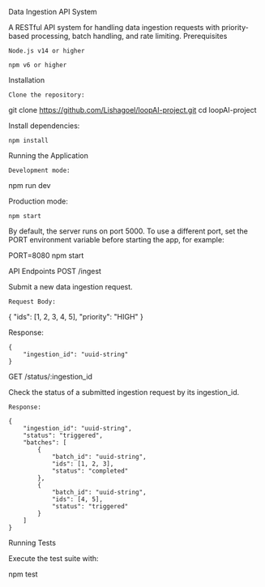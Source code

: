 Data Ingestion API System

A RESTful API system for handling data ingestion requests with priority-based processing, batch handling, and rate limiting.
Prerequisites

    Node.js v14 or higher

    npm v6 or higher

Installation

    Clone the repository:
   git clone https://github.com/Lishagoel/loopAI-project.git
   cd loopAI-project


Install dependencies:

    npm install

Running the Application

    Development mode:

npm run dev

Production mode:

    npm start

By default, the server runs on port 5000. To use a different port, set the PORT environment variable before starting the app, for example:

PORT=8080 npm start

API Endpoints
POST /ingest

Submit a new data ingestion request.

    Request Body:

{
    "ids": [1, 2, 3, 4, 5],
    "priority": "HIGH"
}

Response:

    {
        "ingestion_id": "uuid-string"
    }

GET /status/:ingestion_id

Check the status of a submitted ingestion request by its ingestion_id.

    Response:

    {
        "ingestion_id": "uuid-string",
        "status": "triggered",
        "batches": [
            {
                "batch_id": "uuid-string",
                "ids": [1, 2, 3],
                "status": "completed"
            },
            {
                "batch_id": "uuid-string",
                "ids": [4, 5],
                "status": "triggered"
            }
        ]
    }

Running Tests

Execute the test suite with:

npm test
